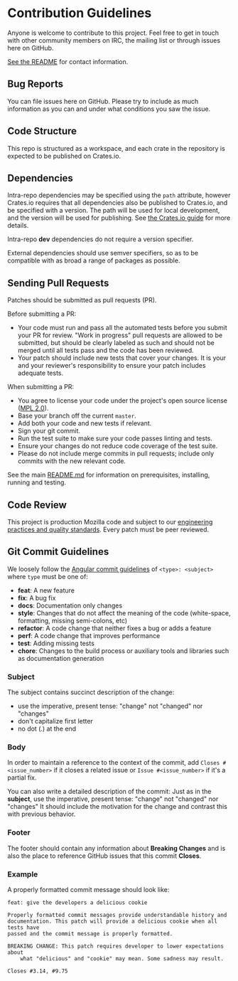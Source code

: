 # Contribution Guidelines

Anyone is welcome to contribute to this project. Feel free to get in touch with
other community members on IRC, the mailing list or through issues here on
GitHub.

[See the README](./README.md) for contact information.

## Bug Reports

You can file issues here on GitHub. Please try to include as much information as
you can and under what conditions you saw the issue.

## Code Structure

This repo is structured as a workspace, and each crate in the repository is
expected to be published on Crates.io.

## Dependencies

Intra-repo dependencies may be specified using the `path` attribute, however
Crates.io requires that all dependencies also be published to Crates.io, and be
specified with a version. The path will be used for local development, and the
version will be used for publishing. See [the Crates.io guide][] for more
details.

Intra-repo **dev** dependencies do not require a version specifier.

External dependencies should use semver specifiers, so as to be compatible with
as broad a range of packages as possible.

[the crates.io guide]:
  https://doc.rust-lang.org/cargo/reference/specifying-dependencies.html#multiple-locations

## Sending Pull Requests

Patches should be submitted as pull requests (PR).

Before submitting a PR:

- Your code must run and pass all the automated tests before you submit your PR
  for review. "Work in progress" pull requests are allowed to be submitted, but
  should be clearly labeled as such and should not be merged until all tests
  pass and the code has been reviewed.
- Your patch should include new tests that cover your changes. It is your and
  your reviewer's responsibility to ensure your patch includes adequate tests.

When submitting a PR:

- You agree to license your code under the project's open source license
  ([MPL 2.0](./LICENSE)).
- Base your branch off the current `master`.
- Add both your code and new tests if relevant.
- Sign your git commit.
- Run the test suite to make sure your code passes linting and tests.
- Ensure your changes do not reduce code coverage of the test suite.
- Please do not include merge commits in pull requests; include only commits
  with the new relevant code.

See the main [README.md](./README.md) for information on prerequisites,
installing, running and testing.

## Code Review

This project is production Mozilla code and subject to our [engineering practices and quality standards](https://developer.mozilla.org/en-US/docs/Mozilla/Developer_guide/Committing_Rules_and_Responsibilities). Every patch must be peer reviewed.

## Git Commit Guidelines

We loosely follow the [Angular commit guidelines](https://github.com/angular/angular.js/blob/master/CONTRIBUTING.md#type)
of `<type>: <subject>` where `type` must be one of:

* **feat**: A new feature
* **fix**: A bug fix
* **docs**: Documentation only changes
* **style**: Changes that do not affect the meaning of the code (white-space, formatting, missing
  semi-colons, etc)
* **refactor**: A code change that neither fixes a bug or adds a feature
* **perf**: A code change that improves performance
* **test**: Adding missing tests
* **chore**: Changes to the build process or auxiliary tools and libraries such as documentation
  generation

### Subject

The subject contains succinct description of the change:

* use the imperative, present tense: "change" not "changed" nor "changes"
* don't capitalize first letter
* no dot (.) at the end

### Body

In order to maintain a reference to the context of the commit, add
`Closes #<issue_number>` if it closes a related issue or `Issue #<issue_number>`
if it's a partial fix.

You can also write a detailed description of the commit: Just as in the
**subject**, use the imperative, present tense: "change" not "changed" nor
"changes" It should include the motivation for the change and contrast this with
previous behavior.

### Footer

The footer should contain any information about **Breaking Changes** and is also
the place to reference GitHub issues that this commit **Closes**.

### Example

A properly formatted commit message should look like:

```
feat: give the developers a delicious cookie

Properly formatted commit messages provide understandable history and
documentation. This patch will provide a delicious cookie when all tests have
passed and the commit message is properly formatted.

BREAKING CHANGE: This patch requires developer to lower expectations about
    what "delicious" and "cookie" may mean. Some sadness may result.

Closes #3.14, #9.75
```
